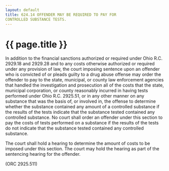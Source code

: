 ```yaml
---
layout: default 
title: 624.14 OFFENDER MAY BE REQUIRED TO PAY FOR
CONTROLLED SUBSTANCE TESTS.
---
```


{{ page.title }}
================

In addition to the financial sanctions authorized or required under Ohio
R.C. 2929.18 and 2929.28 and to any costs otherwise authorized or
required under any provision of law, the court imposing sentence upon an
offender who is convicted of or pleads guilty to a drug abuse offense
may order the offender to pay to the state, municipal, or county law
enforcement agencies that handled the investigation and prosecution all
of the costs that the state, municipal corporation, or county reasonably
incurred in having tests performed under Ohio R.C. 2925.51, or in any
other manner on any substance that was the basis of, or involved in, the
offense to determine whether the substance contained any amount of a
controlled substance if the results of the tests indicate that the
substance tested contained any controlled substance. No court shall
order an offender under this section to pay the costs of tests performed
on a substance if the results of the tests do not indicate that the
substance tested contained any controlled substance.

The court shall hold a hearing to determine the amount of costs to be
imposed under this section. The court may hold the hearing as part of
the sentencing hearing for the offender.

(ORC 2925.511)
